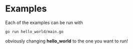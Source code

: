 # Examples

Each of the examples can be run with 

```go run hello_world/main.go```

obviously changing **hello_world** to the one you want to run!
